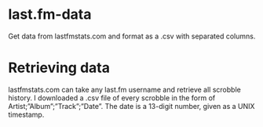 # last.fm-data
Get data from lastfmstats.com and format as a .csv with separated columns.

# Retrieving data
lastfmstats.com can take any last.fm username and retrieve all scrobble history. I downloaded a .csv file of every scrobble in the form of Artist;”Album”;”Track”;”Date”. The date is a 13-digit number, given as a UNIX timestamp.
